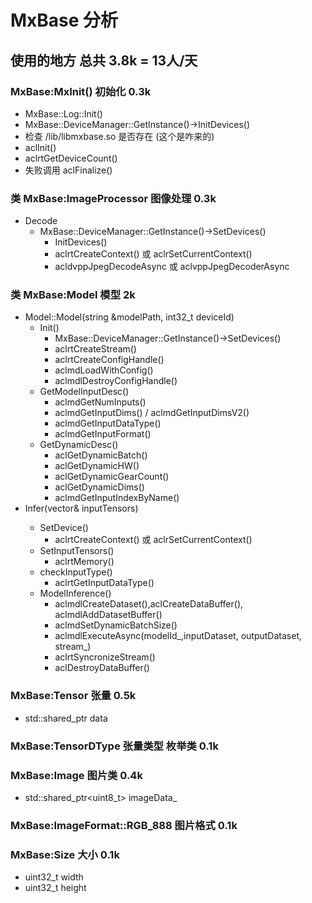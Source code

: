 # MxBase 分析

## 使用的地方  总共 3.8k = 13人/天
### MxBase:MxInit() 初始化   0.3k
*  MxBase::Log::Init()
*  MxBase::DeviceManager::GetInstance()->InitDevices()
  * 检查 /lib/libmxbase.so 是否存在 (这个是咋来的)
  * aclInit()
  * aclrtGetDeviceCount()
  * 失败调用 aclFinalize()
### 类 MxBase:ImageProcessor 图像处理  0.3k
* Decode
  * MxBase::DeviceManager::GetInstance()->SetDevices()
    * InitDevices()
    * aclrtCreateContext() 或  aclrSetCurrentContext()
    * acldvppJpegDecodeAsync 或 aclvppJpegDecoderAsync
### 类 MxBase:Model 模型   2k
* Model::Model(string &modelPath, int32_t deviceId)
  * Init()
    * MxBase::DeviceManager::GetInstance()->SetDevices()
    * aclrtCreateStream()
    * aclrtCreateConfigHandle()
    * aclmdLoadWithConfig()
    * aclmdlDestroyConfigHandle()
  * GetModelInputDesc()
    * aclmdGetNumInputs()
    * aclmdGetInputDims() / aclmdGetInputDimsV2()
    * aclmdGetInputDataType()
    * aclmdGetInputFormat()
  * GetDynamicDesc()
    * aclGetDynamicBatch()
    * aclGetDynamicHW()
    * aclGetDynamicGearCount()
    * aclGetDynamicDims()
    * aclmdGetInputIndexByName()
* Infer(vector<Tensor>& inputTensors)
  * SetDevice()
    * aclrtCreateContext() 或  aclrSetCurrentContext()
  * SetInputTensors()
    * aclrtMemory()
  * checkInputType()
    * aclrtGetInputDataType()
  * ModelInference()
    * aclmdlCreateDataset(),aclCreateDataBuffer(), aclmdlAddDatasetBuffer()
    * aclmdSetDynamicBatchSize()
    * aclmdlExecuteAsync(modelId_,inputDataset, outputDataset, stream_)
    * aclrtSyncronizeStream()
    * aclDestroyDataBuffer()

### MxBase:Tensor 张量  0.5k
* std::shared_ptr<void> data
### MxBase:TensorDType 张量类型  枚举类 0.1k
### MxBase:Image 图片类 0.4k
* std::shared_ptr<uint8_t> imageData_
### MxBase:ImageFormat::RGB_888 图片格式 0.1k
### MxBase:Size 大小 0.1k
* uint32_t width
* uint32_t height

